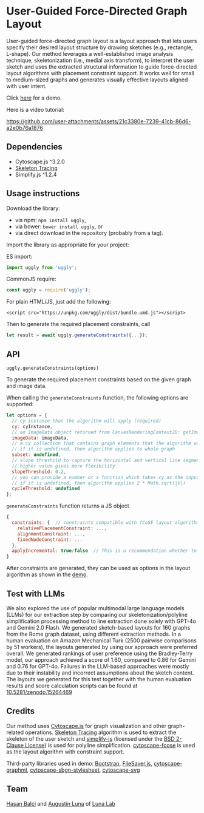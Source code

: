 # User-Guided Force-Directed Graph Layout

User-guided force-directed graph layout is a layout approach that lets users specify their desired layout structure by drawing sketches (e.g., rectangle, L-shape). Our method leverages a well-established image analysis technique, skeletonization (i.e., medial axis transform), to interpret the user sketch and uses the extracted structural information to guide force-directed layout algorithms with placement constraint support. It works well for small to medium-sized graphs and generates visually effective layouts aligned with user intent.

Click [here](https://sciluna.github.io/uggly/demo/index.html) for a demo.

Here is a video tutorial:

https://github.com/user-attachments/assets/21c3380e-7239-41cb-86d6-a2e0b76a1876

## Dependencies
  
  * Cytoscape.js ^3.2.0
  * [Skeleton Tracing](https://github.com/LingDong-/skeleton-tracing)
  * Simplify.js ^1.2.4

## Usage instructions

Download the library:
 * via npm: `npm install uggly`,
 * via bower: `bower install uggly`, or
 * via direct download in the repository (probably from a tag).

Import the library as appropriate for your project:

ES import:

```js
import uggly from 'uggly';
```

CommonJS require:

```js
const uggly = require('uggly');
```

For plain HTML/JS, just add the following:
```
<script src="https://unpkg.com/uggly/dist/bundle.umd.js"></script>
```

Then to generate the required placement constraints, call 
```js
let result = await uggly.generateConstraints({...});
```

## API

`uggly.generateConstraints(options)`

To generate the required placement constraints based on the given graph and image data.

When calling the `generateConstraints` function, the following options are supported:

```js
let options = {
  // cy instance that the algorithm will apply (required)
  cy: cyInstance,
  // an ImageData object returned from CanvasRenderingContext2D: getImageData() method (required)
  imageData: imageData, 
  // a cy collection that contains graph elements that the algorithm will apply
  // if it is undefined, then algorithm applies to whole graph
  subset: undefined, 
  // slope threshold to capture the horizontal and vertical line segments more efficiently
  // higher value gives more flexibility
  slopeThreshold: 0.2, 
  // you can provide a number or a function which takes cy as the input and returns a value
  // if it is undefined, then algorithm applies 2 * Math.sqrt(|V|)
  cycleThreshold: undefined
};
```

`generateConstraints` function returns a JS object 
```js
{
  constraints: {  // constraints compatible with fCoSE layout algorithm
    relativePlacementConstraint: ...,
    alignmentConstraint: ...,
    fixedNodeConstraint: ...
  },
  applyIncremental: true/false  // This is a recommendation whether to apply a second incremental layout after applying a layout with constraints. (see demo)
}
```

After constraints are generated, they can be used as options in the layout algorithm as shown in the [demo](https://github.com/sciluna/uggly/blob/main/demo/demo.js).

## Test with LLMs

We also explored the use of popular multimodal large language models (LLMs) for our extraction step by comparing our skeletonization/polyline simplification processing method to line extraction done solely with GPT-4o and Gemini 2.0 Flash. We generated sketch-based layouts for 160 graphs from the Rome graph dataset, using different extraction methods. In a human evaluation on Amazon Mechanical Turk (2500 pairwise comparisons by 51 workers), the layouts generated by using our approach were preferred overall. We generated rankings of user preference using the Bradley-Terry model, our approach achieved a score of 1.60, compared to 0.86 for Gemini and 0.76 for GPT-4o. Failures in the LLM-based approaches were mostly due to their instability and incorrect assumptions about the sketch content. The layouts we generated for this test together with the human evaluation results and score calculation scripts can be found at [10.5281/zenodo.15264469](https://doi.org/10.5281/zenodo.15264469) 

## Credits

Our method uses [Cytoscape.js](https://js.cytoscape.org) for graph visualization and other graph-related operations. [Skeleton Tracing](https://github.com/LingDong-/skeleton-tracing) algorithm is used to extract the skeleton of the user sketch and [simplify-js](https://github.com/mourner/simplify-js) (licensed under the [BSD 2-Clause License](https://github.com/mourner/simplify-js/blob/master/LICENSE)) is used for polyline simplification. [cytoscape-fcose](https://github.com/iVis-at-Bilkent/cytoscape.js-fcose) is used as the layout algorithm with constraint support.

Third-party libraries used in demo: [Bootstrap](https://getbootstrap.com/), [FileSaver.js](https://github.com/eligrey/FileSaver.js/), [cytoscape-graphml](https://github.com/iVis-at-Bilkent/cytoscape.js-graphml), [cytoscape-sbgn-stylesheet](https://github.com/PathwayCommons/cytoscape-sbgn-stylesheet), [cytoscape-svg](https://github.com/kinimesi/cytoscape-svg) 

## Team
[Hasan Balci](https://github.com/hasanbalci) and [Augustin Luna](https://github.com/cannin) of [Luna Lab](https://github.com/sciluna)

